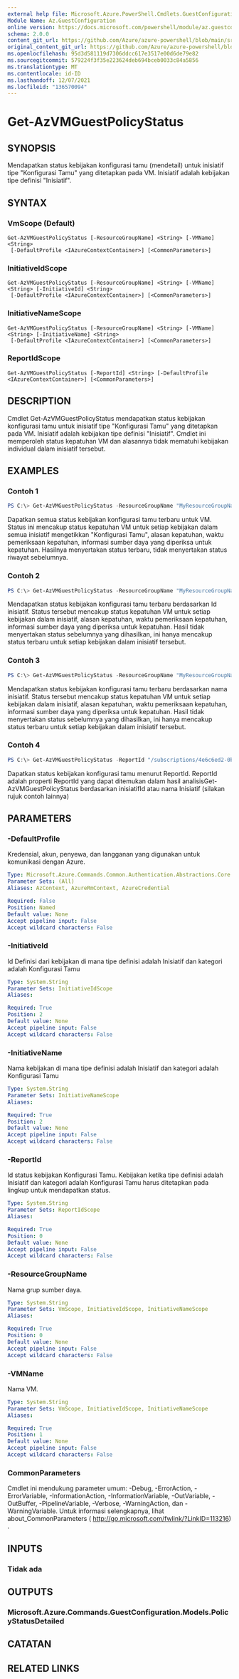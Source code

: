```yaml
---
external help file: Microsoft.Azure.PowerShell.Cmdlets.GuestConfiguration.dll-Help.xml
Module Name: Az.GuestConfiguration
online version: https://docs.microsoft.com/powershell/module/az.guestconfiguration/get-AzVMGuestPolicyStatus
schema: 2.0.0
content_git_url: https://github.com/Azure/azure-powershell/blob/main/src/GuestConfiguration/GuestConfiguration/help/Get-AzVMGuestPolicyStatus.md
original_content_git_url: https://github.com/Azure/azure-powershell/blob/main/src/GuestConfiguration/GuestConfiguration/help/Get-AzVMGuestPolicyStatus.md
ms.openlocfilehash: 95d3d581119d7306ddcc617e3517e00d6de79e82
ms.sourcegitcommit: 579224f3f35e223624deb694bceb0033c84a5856
ms.translationtype: MT
ms.contentlocale: id-ID
ms.lasthandoff: 12/07/2021
ms.locfileid: "136570094"
---
```

# Get-AzVMGuestPolicyStatus

## SYNOPSIS
Mendapatkan status kebijakan konfigurasi tamu (mendetail) untuk inisiatif tipe "Konfigurasi Tamu" yang ditetapkan pada VM.
Inisiatif adalah kebijakan tipe definisi "Inisiatif".

## SYNTAX

### VmScope (Default)
```
Get-AzVMGuestPolicyStatus [-ResourceGroupName] <String> [-VMName] <String>
 [-DefaultProfile <IAzureContextContainer>] [<CommonParameters>]
```

### InitiativeIdScope
```
Get-AzVMGuestPolicyStatus [-ResourceGroupName] <String> [-VMName] <String> [-InitiativeId] <String>
 [-DefaultProfile <IAzureContextContainer>] [<CommonParameters>]
```

### InitiativeNameScope
```
Get-AzVMGuestPolicyStatus [-ResourceGroupName] <String> [-VMName] <String> [-InitiativeName] <String>
 [-DefaultProfile <IAzureContextContainer>] [<CommonParameters>]
```

### ReportIdScope
```
Get-AzVMGuestPolicyStatus [-ReportId] <String> [-DefaultProfile <IAzureContextContainer>] [<CommonParameters>]
```

## DESCRIPTION
Cmdlet Get-AzVMGuestPolicyStatus mendapatkan status kebijakan konfigurasi tamu untuk inisiatif tipe "Konfigurasi Tamu" yang ditetapkan pada VM.
Inisiatif adalah kebijakan tipe definisi "Inisiatif".
Cmdlet ini memperoleh status kepatuhan VM dan alasannya tidak mematuhi kebijakan individual dalam inisiatif tersebut.

## EXAMPLES

### Contoh 1
```powershell
PS C:\> Get-AzVMGuestPolicyStatus -ResourceGroupName "MyResourceGroupName" -VMName "MyVMName"
```

Dapatkan semua status kebijakan konfigurasi tamu terbaru untuk VM.
Status ini mencakup status kepatuhan VM untuk setiap kebijakan dalam semua inisiatif mengetikkan "Konfigurasi Tamu", alasan kepatuhan, waktu pemeriksaan kepatuhan, informasi sumber daya yang diperiksa untuk kepatuhan.
Hasilnya menyertakan status terbaru, tidak menyertakan status riwayat sebelumnya.

### Contoh 2
```powershell
PS C:\> Get-AzVMGuestPolicyStatus -ResourceGroupName "MyResourceGroupName" -VMName "MyVMName" -InitiativeId "/providers/Microsoft.Authorization/policySetDefinitions/3fa7cbf5-c0a4-4a59-85a5-cca4d996d5af"
```

Mendapatkan status kebijakan konfigurasi tamu terbaru berdasarkan Id inisiatif. Status tersebut mencakup status kepatuhan VM untuk setiap kebijakan dalam inisiatif, alasan kepatuhan, waktu pemeriksaan kepatuhan, informasi sumber daya yang diperiksa untuk kepatuhan.
Hasil tidak menyertakan status sebelumnya yang dihasilkan, ini hanya mencakup status terbaru untuk setiap kebijakan dalam inisiatif tersebut.

### Contoh 3
```powershell
PS C:\> Get-AzVMGuestPolicyStatus -ResourceGroupName "MyResourceGroupName" -VMName "MyVMName" -InitiativeName "b5a822e0-ba98-4e54-9278-5d9833aa9b17"
```

Mendapatkan status kebijakan konfigurasi tamu terbaru berdasarkan nama inisiatif.
Status tersebut mencakup status kepatuhan VM untuk setiap kebijakan dalam inisiatif, alasan kepatuhan, waktu pemeriksaan kepatuhan, informasi sumber daya yang diperiksa untuk kepatuhan.
Hasil tidak menyertakan status sebelumnya yang dihasilkan, ini hanya mencakup status terbaru untuk setiap kebijakan dalam inisiatif tersebut.

### Contoh 4
```powershell
PS C:\> Get-AzVMGuestPolicyStatus -ReportId "/subscriptions/4e6c6ed2-0bf6-41d7-9d21-a452c2cc7920/resourceGroups/MyResourceGroupName/providers/Microsoft.Compute/virtualMachines/MyVMName/providers/Microsoft.GuestConfiguration/guestConfigurationAssignments/MaximumPasswordAge/reports/c271f845-2c0a-4456-a441-e48fc332d0ac"
```

Dapatkan status kebijakan konfigurasi tamu menurut ReportId.
ReportId adalah properti ReportId yang dapat ditemukan dalam hasil analisisGet-AzVMGuestPolicyStatus berdasarkan inisiatifId atau nama Inisiatif (silakan rujuk contoh lainnya)

## PARAMETERS

### -DefaultProfile
Kredensial, akun, penyewa, dan langganan yang digunakan untuk komunikasi dengan Azure.

```yaml
Type: Microsoft.Azure.Commands.Common.Authentication.Abstractions.Core.IAzureContextContainer
Parameter Sets: (All)
Aliases: AzContext, AzureRmContext, AzureCredential

Required: False
Position: Named
Default value: None
Accept pipeline input: False
Accept wildcard characters: False
```

### -InitiativeId
Id Definisi dari kebijakan di mana tipe definisi adalah Inisiatif dan kategori adalah Konfigurasi Tamu

```yaml
Type: System.String
Parameter Sets: InitiativeIdScope
Aliases:

Required: True
Position: 2
Default value: None
Accept pipeline input: False
Accept wildcard characters: False
```

### -InitiativeName
Nama kebijakan di mana tipe definisi adalah Inisiatif dan kategori adalah Konfigurasi Tamu

```yaml
Type: System.String
Parameter Sets: InitiativeNameScope
Aliases:

Required: True
Position: 2
Default value: None
Accept pipeline input: False
Accept wildcard characters: False
```

### -ReportId
Id status kebijakan Konfigurasi Tamu.
Kebijakan ketika tipe definisi adalah Inisiatif dan kategori adalah Konfigurasi Tamu harus ditetapkan pada lingkup untuk mendapatkan status.

```yaml
Type: System.String
Parameter Sets: ReportIdScope
Aliases:

Required: True
Position: 0
Default value: None
Accept pipeline input: False
Accept wildcard characters: False
```

### -ResourceGroupName
Nama grup sumber daya.

```yaml
Type: System.String
Parameter Sets: VmScope, InitiativeIdScope, InitiativeNameScope
Aliases:

Required: True
Position: 0
Default value: None
Accept pipeline input: False
Accept wildcard characters: False
```

### -VMName
Nama VM.

```yaml
Type: System.String
Parameter Sets: VmScope, InitiativeIdScope, InitiativeNameScope
Aliases:

Required: True
Position: 1
Default value: None
Accept pipeline input: False
Accept wildcard characters: False
```

### CommonParameters
Cmdlet ini mendukung parameter umum: -Debug, -ErrorAction, -ErrorVariable, -InformationAction, -InformationVariable, -OutVariable, -OutBuffer, -PipelineVariable, -Verbose, -WarningAction, dan -WarningVariable. Untuk informasi selengkapnya, lihat about_CommonParameters ( http://go.microsoft.com/fwlink/?LinkID=113216) .

## INPUTS

### Tidak ada
## OUTPUTS

### Microsoft.Azure.Commands.GuestConfiguration.Models.PolicyStatusDetailed
## CATATAN

## RELATED LINKS
